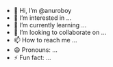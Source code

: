 - 👋 Hi, I’m @anuroboy
- 👀 I’m interested in ...
- 🌱 I’m currently learning ...
- 💞️ I’m looking to collaborate on ...
- 📫 How to reach me ...
- 😄 Pronouns: ...
- ⚡ Fun fact: ...

<!---
anuroboy/anuroboy is a ✨ special ✨ repository because its `README.md` (this file) appears on your GitHub profile.
You can click the Preview link to take a look at your changes.
--->
